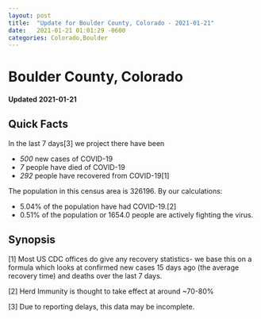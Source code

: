```yaml
---
layout: post
title:  "Update for Boulder County, Colorado - 2021-01-21"
date:   2021-01-21 01:01:29 -0600
categories: Colorado,Boulder
---
```


# Boulder County, Colorado
#### Updated 2021-01-21

## Quick Facts

In the last 7 days[3] we project there have been
- *500* new cases of COVID-19
- *7* people have died of COVID-19
- *292* people have recovered from COVID-19[1]

The population in this census area is 326196. By our calculations:
- 5.04% of the population have had COVID-19.[2]
- 0.51% of the population or 1654.0 people are actively fighting the virus.

## Synopsis




[1] Most US CDC offices do give any recovery statistics- we base this on a formula which looks at confirmed new cases
15 days ago (the average recovery time) and deaths over the last 7 days.

[2] Herd Immunity is thought to take effect at around ~70-80%

[3] Due to reporting delays, this data may be incomplete.
 
    